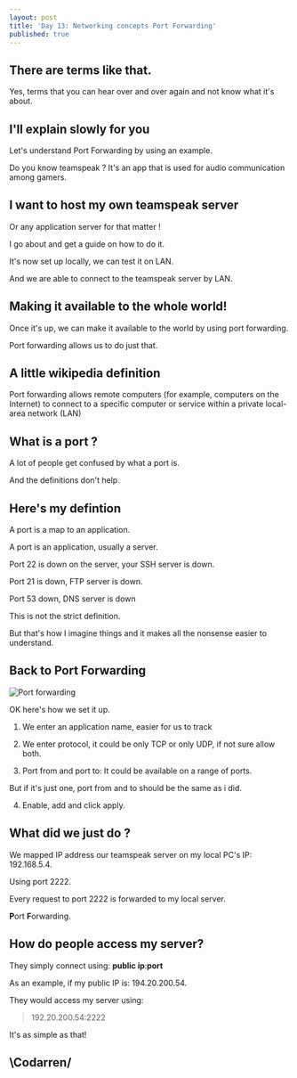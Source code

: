 ```yaml
---
layout: post
title: 'Day 13: Networking concepts Port Forwarding'
published: true
---
```

## There are terms like that.

Yes, terms that you can hear over and over again and not know what it's about.

## I'll explain slowly for you

Let's understand Port Forwarding by using an example.

Do you know teamspeak ? It's an app that is used for audio communication among gamers.

## I want to host my own teamspeak server

Or any application server for that matter !

I go about and get a guide on how to do it.

It's now set up locally, we can test it on LAN.

And we are able to connect to the teamspeak server by LAN.

## Making it available to the whole world!

Once it's up, we can make it available to the world by using port forwarding.

Port forwarding allows us to do just that.

## A little wikipedia definition

Port forwarding allows remote computers (for example, computers on the Internet) to connect to a specific computer or service within a private local-area network (LAN)

## What is a port ?
A lot of people get confused by what a port is.

And the definitions don't help.


## Here's my defintion
A port is a map to an application.

A port is an application, usually a server.

Port 22 is down on the server, your SSH server is down.

Port 21 is down, FTP server is down.

Port 53 down, DNS server is down


This is not the strict definition.

But that's how I imagine things and it makes all the nonsense easier to understand.

## Back to Port Forwarding
![Port forwarding](https://github.com/codarrenvelvindron/codarrenvelvindron.github.io/raw/master/images/port_forwarding.png)

OK here's how we set it up.
1. We enter an application name, easier for us to track

2. We enter protocol, it could be only TCP or only UDP, if not sure allow both.

3. Port from and port to: It could be available on a range of ports.

But if it's just one, port from and to should be the same as i did.

4. Enable, add and click apply.

## What did we just do ?
We mapped IP address our teamspeak server on my local PC's IP: 192.168.5.4.

Using port 2222.

Every request to port 2222 is forwarded to my local server.

**P**ort **F**orwarding.

## How do people access my server?
They simply connect using:
**public ip**:**port**

As an example, if my public IP is: 194.20.200.54.

They would access my server using: 

> 192.20.200.54:2222

It's as simple as that!

## \Codarren/
